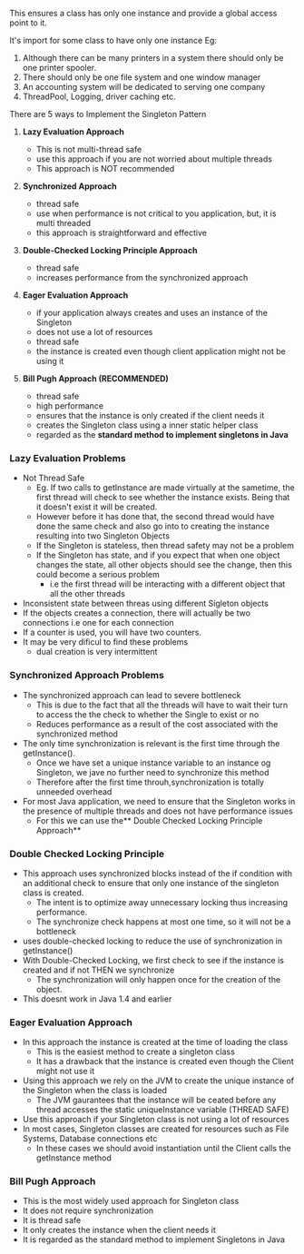 This ensures a class has only one instance and provide a global access point to it.

It's import for some class to have only one instance
Eg:

1) Although there can be many printers in a system there should only be one printer spooler.
2) There should only be one file system and one window manager
3) An accounting system will be dedicated to serving one company
4) ThreadPool, Logging, driver caching etc.

There are 5 ways to Implement the Singleton Pattern

1) **Lazy Evaluation Approach**

   * This is not multi-thread safe
   * use this approach if you are not worried about multiple threads
   * This approach is NOT recommended
2) **Synchronized Approach**

   * thread safe
   * use when performance is not critical to you application, but, it is multi threaded
   * this approach is straightforward and effective
3) **Double-Checked Locking Principle Approach**

   * thread safe
   * increases performance from the synchronized approach
4) **Eager Evaluation Approach**

   * if your application always creates and uses an instance of the Singleton
   * does not use a lot of resources
   * thread safe
   * the instance is created even though client application might not be using it
5) **Bill Pugh Approach (RECOMMENDED)**

   * thread safe
   * high performance
   * ensures that the instance is only created if the client needs it
   * creates the Singleton class using a inner static helper class
   * regarded as the **standard method to implement singletons in Java**

### Lazy Evaluation Problems

* Not Thread Safe
  * Eg. If two calls to getInstance are made virtually at the sametime, the first thread will check to see whether the instance exists. Being that it doesn't exist it will be created.
  * However before it has done that, the second thread would have done the same check and also go into to creating the instance resulting into two Singleton Objects
  * If the Singleton is stateless, then thread safety may not be a problem
  * If the Singleton has state, and if you expect that when one object changes the state, all other objects should see the change, then this could become a serious problem
    * i.e the first thread will be interacting with a different object that all the other threads
* Inconsistent state between threas using different Sigleton objects
* If the objects creates a connection, there will actually be two connections i.e one for each connection
* If a counter is used, you will have two counters.
* It may be very dificul to find these problems
  * dual creation is very intermittent


### Synchronized Approach Problems

* The synchronized approach can lead to severe bottleneck
  * This is due to the fact that all the threads will have to wait their turn to access the the check to whether the Single to exist or no
  * Reduces performance as a result of the cost associated with the synchronized method
* The only time synchronization is relevant is the first time through the getInstance().
  * Once we have set a unique instance variable to an instance og Singleton, we jave no further need to synchronize this method
  * Therefore after the first time throuh,synchronization is totally unneeded overhead
* For most Java application, we need to ensure that the Singleton works in the presence of multiple threads and does not have performance issues
  * For this we can use the** Double Checked Locking Principle Approach**


### Double Checked Locking Principle

* This approach uses synchronized blocks instead of the if condition with an additional check to ensure that only one instance of the singleton class is created.
  * The intent is to optimize away unnecessary locking thus increasing performance.
  * The synchronize check happens at most one time, so it will not be a bottleneck
* uses double-checked locking to reduce the use of synchronization in getInstance()
* With Double-Checked Locking, we first check to see if the instance is created and if not THEN we synchronize
  * The synchronization will only happen once for the creation of the object.
* This doesnt work in Java 1.4 and earlier


### Eager Evaluation Approach

* In this approach the instance is created at the time of loading the class
  * This is the easiest method to create a singleton class
  * It has a drawback that the instance is created even though the Client might not use it
* Using this approach we rely on the JVM to create the unique instance of the Singleton when the class is loaded
  * The JVM gaurantees that the instance will be ceated before any thread accesses the static uniqueInstance variable (THREAD SAFE)
* Use this approach if your Singleton class is not using a lot of resources
* In most cases, Singleton classes are created for resources such as File Systems, Database connections etc
  * In these cases we should avoid instantiation until the Client calls the getInstance method

### Bill Pugh Approach

* This is the most widely used approach for Singleton class
* It does not require synchronization
* It is thread safe
* It only creates the instance when the client needs it
* It is regarded as the standard method to implement Singletons in Java
